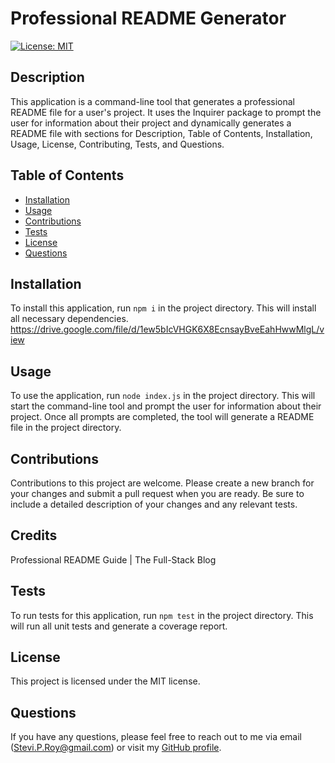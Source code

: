 # Professional README Generator

[![License: MIT](https://img.shields.io/badge/License-MIT-yellow.svg)](https://opensource.org/licenses/MIT)

## Description

This application is a command-line tool that generates a professional README file for a user's project. It uses the Inquirer package to prompt the user for information about their project and dynamically generates a README file with sections for Description, Table of Contents, Installation, Usage, License, Contributing, Tests, and Questions.

## Table of Contents

- [Installation](#installation)
- [Usage](#usage)
- [Contributions](#contributions)
- [Tests](#tests)
- [License](#license)
- [Questions](#questions)

## Installation

To install this application, run `npm i` in the project directory. This will install all necessary dependencies.
https://drive.google.com/file/d/1ew5bIcVHGK6X8EcnsayBveEahHwwMlgL/view

## Usage

To use the application, run `node index.js` in the project directory. This will start the command-line tool and prompt the user for information about their project. Once all prompts are completed, the tool will generate a README file in the project directory.

## Contributions

Contributions to this project are welcome. Please create a new branch for your changes and submit a pull request when you are ready. Be sure to include a detailed description of your changes and any relevant tests.

## Credits

Professional README Guide | The Full-Stack Blog

## Tests

To run tests for this application, run `npm test` in the project directory. This will run all unit tests and generate a coverage report.

## License

This project is licensed under the MIT license.

## Questions

If you have any questions, please feel free to reach out to me via email (Stevi.P.Roy@gmail.com) or visit my [GitHub profile](https://github.com/SteviRoy).
